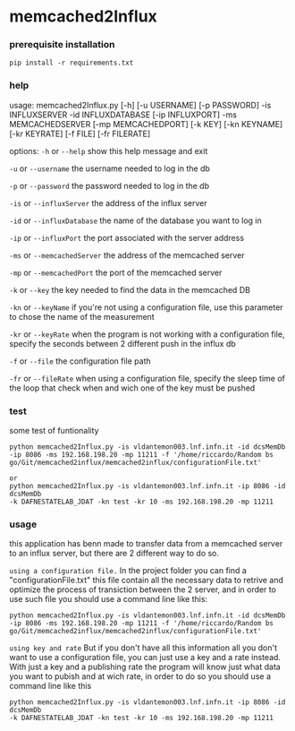 # memcached2Influx

### prerequisite installation

`pip install -r requirements.txt`

### help
usage: memcached2Influx.py [-h] [-u USERNAME] [-p PASSWORD] -is INFLUXSERVER
                           -id INFLUXDATABASE [-ip INFLUXPORT] -ms
                           MEMCACHEDSERVER [-mp MEMCACHEDPORT] [-k KEY]
                           [-kn KEYNAME] [-kr KEYRATE] [-f FILE]
                           [-fr FILERATE]


options:
  `-h` or `--help`            show this help message and exit

  `-u` or `--username`    the username needed to log in the db
  
  `-p` or `--password`    the password needed to log in the db

  `-is` or `--influxServer`   the address of the influx server

  `-id` or `--influxDatabase`   the name of the database you want to log in

  `-ip` or `--influxPort`    the port associated with the server address

  `-ms` or `--memcachedServer`    the address of the memcached server

  `-mp` or `--memcachedPort`    the port of the memcached server

  `-k` or `--key`   the key needed to find the data in the memcached DB

  `-kn` or `--keyName`    if you're not using a configuration file, use this parameter to chose the name of the measurement

  `-kr` or `--keyRate`    when the program is not working with a configuration file, specify the seconds between 2 different push in the influx db

  `-f` or `--file`    the configuration file path

  `-fr` or `--fileRate`   when using a configuration file, specify the sleep time of the loop that check when and wich one of the key must be pushed


### test
some test of funtionality
```
python memcached2Influx.py -is vldantemon003.lnf.infn.it -id dcsMemDb -ip 8086 -ms 192.168.198.20 -mp 11211 -f '/home/riccardo/Random bs go/Git/memcached2influx/memcached2influx/configurationFile.txt' 

or
python memcached2Influx.py -is vldantemon003.lnf.infn.it -ip 8086 -id dcsMemDb 
-k DAFNESTATELAB_JDAT -kn test -kr 10 -ms 192.168.198.20 -mp 11211
```
### usage
this application has benn made to transfer data from a memcached server to an influx server, but there are 2 different way to do so.

`using a configuration file.`
In the project folder you can find a "configurationFile.txt" this file contain all the necessary data to retrive and optimize the process of transiction between the 2 server, and in order to use such file you should use a command line like this:
```
python memcached2Influx.py -is vldantemon003.lnf.infn.it -id dcsMemDb -ip 8086 -ms 192.168.198.20 -mp 11211 -f '/home/riccardo/Random bs go/Git/memcached2influx/memcached2influx/configurationFile.txt' 

```
`using key and rate`
But if you don't have all this information all you don't want to use a configuration file, you can just use a key and a rate instead.
With just a key and a publishing rate the program will know just what data you want to pubish and at wich rate, in order to do so you should use a command line like this
```
python memcached2Influx.py -is vldantemon003.lnf.infn.it -ip 8086 -id dcsMemDb 
-k DAFNESTATELAB_JDAT -kn test -kr 10 -ms 192.168.198.20 -mp 11211
```